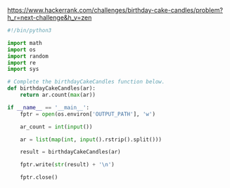 https://www.hackerrank.com/challenges/birthday-cake-candles/problem?h_r=next-challenge&h_v=zen

```python
#!/bin/python3

import math
import os
import random
import re
import sys

# Complete the birthdayCakeCandles function below.
def birthdayCakeCandles(ar):
    return ar.count(max(ar))

if __name__ == '__main__':
    fptr = open(os.environ['OUTPUT_PATH'], 'w')

    ar_count = int(input())

    ar = list(map(int, input().rstrip().split()))

    result = birthdayCakeCandles(ar)

    fptr.write(str(result) + '\n')

    fptr.close()
```
